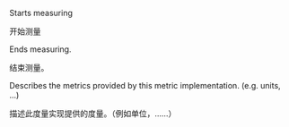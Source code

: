 Starts measuring

开始测量

Ends measuring.

结束测量。

Describes the metrics provided by this metric implementation.
\(e.g. units, ...\)

描述此度量实现提供的度量。（例如单位，……）